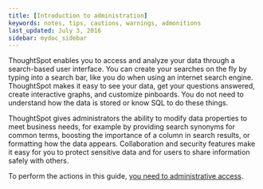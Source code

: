 ```yaml
---
title: [Introduction to administration]
keywords: notes, tips, cautions, warnings, admonitions
last_updated: July 3, 2016
sidebar: mydoc_sidebar
---
```

ThoughtSpot enables you to access and analyze your data through a search-based user interface. You can create your searches on the fly by typing into a search bar, like you do when using an internet search engine. ThoughtSpot makes it easy to see your data, get your questions answered, create interactive graphs, and customize pinboards. You do not need to understand how the data is stored or know SQL to do these things.

ThoughtSpot gives administrators the ability to modify data properties to meet business needs, for example by providing search synonyms for common terms, boosting the importance of a column in search results, or formatting how the data appears. Collaboration and security features make it easy for you to protect sensitive data and for users to share information safely with others.

To perform the actions in this guide, [you need to administrative access](/pages/admin/setup/logins.html).
